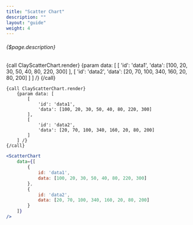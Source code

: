 ```yaml
---
title: "Scatter Chart"
description: ""
layout: "guide"
weight: 4
---
```


###### {$page.description}

<article id="1">

{call ClayScatterChart.render}
	{param data: [
		[
			'id': 'data1',
			'data': [100, 20, 30, 50, 40, 80, 220, 300]
		],
		[
			'id': 'data2',
			'data': [20, 70, 100, 340, 160, 20, 80, 200]
		]
	] /}
{/call}

```soy
{call ClayScatterChart.render}
	{param data: [
		[
			'id': 'data1',
			'data': [100, 20, 30, 50, 40, 80, 220, 300]
		],
		[
			'id': 'data2',
			'data': [20, 70, 100, 340, 160, 20, 80, 200]
		]
	] /}
{/call}
```
```jsx
<ScatterChart
	data={[
		{
			id: 'data1',
			data: [100, 20, 30, 50, 40, 80, 220, 300]
		},
		{
			id: 'data2',
			data: [20, 70, 100, 340, 160, 20, 80, 200]
		}
	]}
/>
```

</article>
